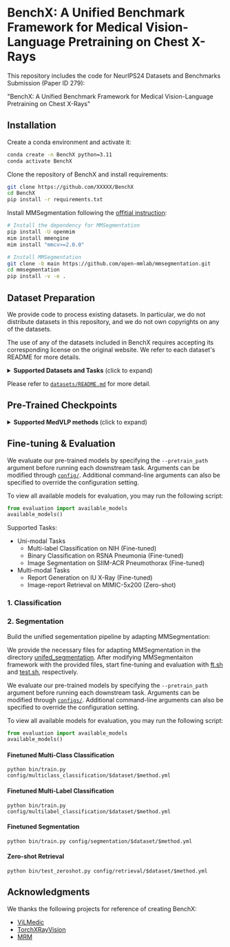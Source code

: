 # BenchX: A Unified Benchmark Framework for Medical Vision-Language Pretraining on Chest X-Rays

This repository includes the code for NeurIPS24 Datasets and Benchmarks Submission (Paper ID 279): 

"BenchX: A Unified Benchmark Framework for Medical Vision-Language Pretraining on Chest X-Rays"

## Installation
Create a conda environment and activate it:
```bash
conda create -n BenchX python=3.11
conda activate BenchX
```

Clone the repository of BenchX and install requirements:
```bash
git clone https://github.com/XXXXX/BenchX
cd BenchX
pip install -r requirements.txt
```

Install MMSegmentation following the [offitial instruction](https://mmsegmentation.readthedocs.io/en/latest/get_started.html):
```bash
# Install the dependency for MMSegmentation
pip install -U openmim
mim install mmengine
mim install "mmcv>=2.0.0"

# Install MMSegmentation
git clone -b main https://github.com/open-mmlab/mmsegmentation.git
cd mmsegmentation
pip install -v -e .
```

## Dataset Preparation

We provide code to process existing datasets. In particular, we do not distribute datasets in this repository, and we do not own copyrights on any of the datasets.

The use of any of the datasets included in BenchX requires accepting its corresponding license on the original website. We refer to each dataset's README for more details.

<details close>
<summary><b>Supported Datasets and Tasks</b> (click to expand)</summary>

* [COVIDx CXR-4](https://www.kaggle.com/datasets/andyczhao/covidx-cxr2) (Binary Classification)
* [NIH Chest X-rays](https://huggingface.co/datasets/alkzar90/NIH-Chest-X-ray-dataset) (Multi-Label Classification)
* [Object-CXR](https://www.kaggle.com/datasets/raddar/foreign-objects-in-chest-xrays) (Binary Classification, Segmentation)
* [RSNA Pneumonia](https://www.kaggle.com/competitions/rsna-pneumonia-detection-challenge) (Binary Classification, Segmentation)
* [SIIM-ACR Pneumothorax Segmentation](https://www.kaggle.com/datasets/vbookshelf/pneumothorax-chest-xray-images-and-masks) (Binary Classification, Segmentation)
* [TBX11K](https://www.kaggle.com/datasets/vbookshelf/tbx11k-simplified) (Segmentation)
* [VinDr-CXR](https://physionet.org/content/vindr-cxr/1.0.0/) (Multi-Label Classification, Segmentation)
* [IU X-ray](https://drive.google.com/file/d/1c0BXEuDy8Cmm2jfN0YYGkQxFZd2ZIoLg) (Report Generation)

</details>

Please refer to [`datasets/README.md`](datasets/README.md) for more detail.

## Pre-Trained Checkpoints

<details close>
<summary><b>Supported MedVLP methods </b> (click to expand)</summary>

* [ConVIRT](https://github.com/edreisMD/ConVIRT-pytorch/tree/master): "Contrastive Learning of Medical Visual Representations from Paired Images and Text"
* [GLoRIA](https://github.com/marshuang80/gloria/tree/main): "GLoRIA: A Multimodal Global-Local Representation Learning Framework for Label-efficient Medical Image Recognition"
* [MedCLIP](https://github.com/RyanWangZf/MedCLIP): "MedCLIP: Contrastive Learning from Unpaired Medical Images and Texts"
* [MedKLIP](https://github.com/MediaBrain-SJTU/MedKLIP): "MedKLIP: Medical Knowledge Enhanced Language-Image Pre-Training in Radiology"
* [M-FLAG](https://github.com/cheliu-computation/M-FLAG-MICCAI2023): "M-FLAG: Medical Vision-Language Pre-training with Frozen Language Models and Latent Space Geometry Optimization"
* [MGCA](https://github.com/HKU-MedAI/MGCA/tree/main): "Multi-Granularity Cross-modal Alignment for Generalized Medical Visual Representation Learning"
* [PTUnifier](https://github.com/zhjohnchan/PTUnifier): "Towards Unifying Medical Vision-and-Language Pre-training via Soft Prompts"
* [MRM](https://github.com/RL4M/MRM-pytorch/tree/main): "Advancing Radiograph Representation Learning with Masked Record Modeling"
* [REFERS](https://github.com/funnyzhou/REFERS): "Generalized Radiograph Representation Learning via Cross-Supervision Between Images and Free-Text Radiology Reports"

</details>

## Fine-tuning & Evaluation

We evaluate our pre-trained models by specifying the `--pretrain_path` argument before running each downstream task. Arguments can be modified through [`config/`](config/). Additional command-line arguments can also be specified to override the configuration setting.

To view all available models for evaluation, you may run the following script:
```python
from evaluation import available_models
available_models()
```

Supported Tasks:
* Uni-modal Tasks
    * Multi-label Classification on NIH (Fine-tuned)
    * Binary Classification on RSNA Pneumonia (Fine-tuned)
    * Image Segmentation on SIIM-ACR Pneumothorax (Fine-tuned)
* Multi-modal Tasks
    * Report Generation on IU X-Ray (Fine-tuned)
    * Image-report Retrieval on MIMIC-5x200 (Zero-shot)

### 1. Classification

### 2. Segmentation

Build the unified segementation pipeline by adapting MMSegmentation:

We provide the necessary files for adapting MMSegmentation in the directory [unifed_segmentation](unifed_segmentation). After modifying MMSegmentaiton framework with the provided files, start fine-tuning and evaluation with [ft.sh](Siim_Segmentation/ft.sh) and [test.sh](Siim_Segmentation/test.sh), respectively.

We evaluate our pre-trained models by specifying the `--pretrain_path` argument before running each downstream task. Arguments can be modified through [`configs/`](configs/). Additional command-line arguments can also be specified to override the configuration setting.

To view all available models for evaluation, you may run the following script:
```python
from evaluation import available_models
available_models()
```

#### Finetuned Multi-Class Classification
```
python bin/train.py config/multiclass_classification/$dataset/$method.yml
```
#### Finetuned Multi-Label Classification
```
python bin/train.py config/multilabel_classification/$dataset/$method.yml
```
#### Finetuned Segmentation
```
python bin/train.py config/segmentation/$dataset/$method.yml
```
#### Zero-shot Retrieval
```
python bin/test_zeroshot.py config/retrieval/$dataset/$method.yml
```

## Acknowledgments

We thanks the following projects for reference of creating BenchX:

- [ViLMedic](https://github.com/jbdel/vilmedic)
- [TorchXRayVision](https://github.com/mlmed/torchxrayvision)
- [MRM](https://github.com/RL4M/MRM-pytorch/tree/main)
